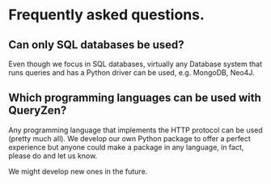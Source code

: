 # Frequently asked questions.

## Can only SQL databases be used?
Even though we focus in SQL databases, virtually any Database system that runs queries and
has a Python driver can be used, e.g. MongoDB, Neo4J.

## Which programming languages can be used with QueryZen?
Any programming language that implements the HTTP protocol can be used (pretty much all). We
develop our own Python package to offer a perfect experience but anyone could make a package in any
language, in fact, please do and let us know.

We might develop new ones in the future.